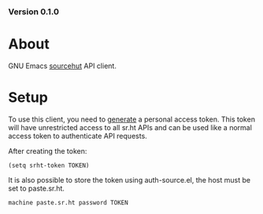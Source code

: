 

### Version 0.1.0


# About

GNU Emacs [sourcehut](https://sr.ht) API client.


# Setup

To use this client, you need to [generate](https://meta.sr.ht/oauth/personal-token) a personal access token. This token
will have unrestricted access to all sr.ht APIs and can be used like a normal
access token to authenticate API requests.

After creating the token:

    (setq srht-token TOKEN)

It is also possible to store the token using auth-source.el, the host must be
set to paste.sr.ht.

    machine paste.sr.ht password TOKEN
